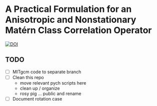 # A Practical Formulation for an Anisotropic and Nonstationary Matérn Class Correlation Operator

[![DOI](https://zenodo.org/badge/471468580.svg)](https://zenodo.org/badge/latestdoi/471468580)

## TODO

- [ ] MITgcm code to separate branch
- [ ] Clean this repo
    - move relevant pych scripts here
    - clean up / organize
    - rosy pig ... public and rename
- [ ] Document rotation case
